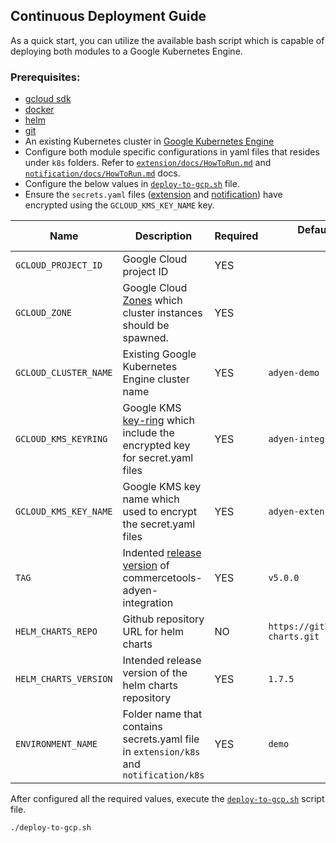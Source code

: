 ## Continuous Deployment Guide

As a quick start, you can utilize the available bash script which is capable of deploying both modules to a 
Google Kubernetes Engine.

### Prerequisites:

- [gcloud sdk](https://cloud.google.com/sdk/docs/install)
- [docker](https://docs.docker.com/get-docker/)
- [helm](https://helm.sh/docs/intro/install/)
- [git](https://git-scm.com/book/en/v2/Getting-Started-Installing-Git)
- An existing Kubernetes cluster in [Google Kubernetes Engine](https://cloud.google.com/kubernetes-engine/docs/quickstart)
- Configure both module specific configurations in yaml files that resides under `k8s` folders.
    Refer to [`extension/docs/HowToRun.md`](../../extension/docs/HowToRun.md) and [`notification/docs/HowToRun.md`](../../notification/docs/HowToRun.md) docs.
- Configure the below values in [`deploy-to-gcp.sh`](deploy-to-gcp.sh) file.
- Ensure the `secrets.yaml` files ([extension](extension/k8s/demo/secrets.yaml) and [notification](notification/k8s/demo/secrets.yaml)) have encrypted using the `GCLOUD_KMS_KEY_NAME` key.

| Name | Description | Required | Default value (only for test environment) |
| --- | --- | --- | --- |
|`GCLOUD_PROJECT_ID` | Google Cloud project ID | YES | |
|`GCLOUD_ZONE` | Google Cloud [Zones](https://cloud.google.com/compute/docs/regions-zones#available) which cluster instances should be spawned. | YES | |
|`GCLOUD_CLUSTER_NAME` | Existing Google Kubernetes Engine cluster name | YES | `adyen-demo` |
|`GCLOUD_KMS_KEYRING` | Google KMS [key-ring](https://cloud.google.com/kms/docs/resource-hierarchy#key_rings) which include the encrypted key for secret.yaml files | YES | `adyen-integration-deployment-demo` |
|`GCLOUD_KMS_KEY_NAME` | Google KMS key name which used to encrypt the secret.yaml files | YES | `adyen-extension-module` |
|`TAG` | Indented [release version](https://github.com/commercetools/commercetools-adyen-integration/releases) of commercetools-adyen-integration | YES | `v5.0.0` |
|`HELM_CHARTS_REPO` | Github repository URL for helm charts | NO | `https://github.com/commercetools/k8s-charts.git` |
|`HELM_CHARTS_VERSION` | Intended release version of the helm charts repository | YES | `1.7.5` |
|`ENVIRONMENT_NAME` | Folder name that contains secrets.yaml file in `extension/k8s` and `notification/k8s` | YES | `demo` |

After configured all the required values, execute the [`deploy-to-gcp.sh`](deploy-to-gcp.sh) script file.
```
./deploy-to-gcp.sh
```



